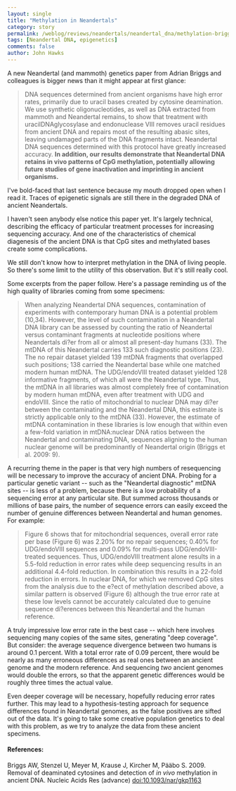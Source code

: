 ```yaml
---
layout: single 
title: "Methylation in Neandertals" 
category: story
permalink: /weblog/reviews/neandertals/neandertal_dna/methylation-briggs-2009.html
tags: [Neandertal DNA, epigenetics] 
comments: false 
author: John Hawks 
---
```




A new Neandertal (and mammoth) genetics paper from Adrian Briggs and colleagues is bigger news than it might appear at first glance: 

<blockquote>DNA sequences determined from ancient organisms have high error rates, primarily due to uracil bases created by cytosine deamination. We use synthetic oligonucleotides, as well as DNA extracted from mammoth and Neandertal remains, to show that treatment with uracilDNAglycosylase and endonuclease VIII removes uracil residues from ancient DNA and repairs most of the resulting abasic sites, leaving undamaged parts of the DNA fragments intact. Neandertal DNA sequences determined with this protocol have greatly increased accuracy. <b>In addition, our results demonstrate that Neandertal DNA retains in vivo patterns of CpG methylation, potentially allowing future studies of gene inactivation and imprinting in ancient organisms.</b> </blockquote>

I've bold-faced that last sentence because my mouth dropped open when I read it. Traces of epigenetic signals are still there in the degraded DNA of ancient Neandertals. 

I haven't seen anybody else notice this paper yet. It's largely technical, describing the efficacy of particular treatment processes for increasing sequencing accuracy. And one of the characteristics of chemical diagenesis of the ancient DNA is that CpG sites and methylated bases create some complications. 

We still don't know how to interpret methylation in the DNA of living people. So there's some limit to the utility of this observation. But it's still really cool. 

Some excerpts from the paper follow. Here's a passage reminding us of the high quality of libraries coming from some specimens: 

<blockquote>When analyzing Neandertal DNA sequences, contamination of experiments with contemporary human DNA is a potential problem (10,34). However, the level of such contamination in a Neandertal DNA library can be assessed by counting the ratio of Neandertal versus contaminant fragments at nucleotide positions where Neandertals di?er from all or almost all present-day humans (33). The mtDNA of this Neandertal carries 133 such diagnostic positions (23). The no repair dataset yielded 139 mtDNA fragments that overlapped such positions; 138 carried the Neandertal base while one matched modern human mtDNA. The UDG/endoVIII treated dataset yielded 128 informative fragments, of which all were the Neandertal type. Thus, the mtDNA in all libraries was almost completely free of contamination by modern human mtDNA, even after treatment with UDG and endoVIII. Since the ratio of mitochondrial to nuclear DNA may di?er between the contaminating and the Neandertal DNA, this estimate is strictly applicable only to the mtDNA (33). However, the estimate of mtDNA contamination in these libraries is low enough that within even a few-fold variation in mtDNA:nuclear DNA ratios between the Neandertal and contaminating DNA, sequences aligning to the human nuclear genome will be predominantly of Neandertal origin (Briggs et al. 2009: 9).</blockquote>

A recurring theme in the paper is that very high numbers of resequencing will be necessary to improve the accuracy of ancient DNA. Probing for a particular genetic variant -- such as the "Neandertal diagnostic" mtDNA sites -- is less of a problem, because there is a low probability of a sequencing error at any particular site. But summed across thousands or millions of base pairs, the number of sequence errors can easily exceed the number of genuine differences between Neandertal and human genomes. For example: 

<blockquote>Figure 6 shows that for mitochondrial sequences, overall error rate per base (Figure 6) was 2.20% for no repair sequences; 0.40% for UDG/endoVIII sequences and 0.09% for multi-pass UDG/endoVIII-treated sequences. Thus, UDG/endoVIII treatment alone results in a 5.5-fold reduction in error rates while deep sequencing results in an additional 4.4-fold reduction. In combination this results in a 22-fold reduction in errors. In nuclear DNA, for which we removed CpG sites from the analysis due to the e?ect of methylation described above, a similar pattern is observed (Figure 6) although the true error rate at these low levels cannot be accurately calculated due to genuine sequence di?erences between this Neandertal and the human reference. </blockquote>

A truly impressive low error rate in the best case -- which here involves sequencing many copies of the same sites, generating "deep coverage". But consider: the average sequence divergence between two humans is around 0.1 percent. With a total error rate of 0.09 percent, there would be nearly as many erroneous differences as real ones between an ancient genome and the modern reference. And sequencing <i>two</i> ancient genomes would double the errors, so that the apparent genetic differences would be roughly three times the actual value. 

Even deeper coverage will be necessary, hopefully reducing error rates further. This may lead to a hypothesis-testing approach for sequence differences found in Neandertal genomes, as the false positives are sifted out of the data. It's going to take some creative population genetics to deal with this problem, as we try to analyze the data from these ancient specimens. 



<h4>References:</h4>

<p class="cite">Briggs AW, Stenzel U, Meyer M, Krause J, Kircher M, P&auml;&auml;bo S. 2009. Removal of deaminated cytosines and detection of <i>in vivo</i> methylation in ancient DNA. Nucleic Acids Res (advance) <a href="http://dx.doi.org/10.1093/nar/gkp1163">doi:10.1093/nar/gkp1163</a></p>


